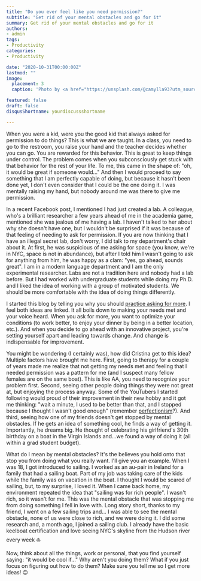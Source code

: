 ```yaml
---
title: "Do you ever feel like you need permission?"
subtitle: "Get rid of your mental obstacles and go for it"
summary: Get rid of your mental obstacles and go for it
authors:
- admin
tags:
- Productivity
categories:
- Productivity

date: "2020-10-31T00:00:00Z"
lastmod: ""
image:
  placement: 3
  caption: 'Photo by <a href="https://unsplash.com/@camylla93?utm_source=unsplash&utm_medium=referral&utm_content=creditCopyText">Camylla Battani</a> on <a href="https://unsplash.com/s/photos/raise-hand?utm_source=unsplash&utm_medium=referral&utm_content=creditCopyText">Unsplash</a>'

featured: false
draft: false
disqusShortname: yourdiscussshortname

---
```



  
    




  

When you were a kid, were you the good kid that always asked for permission to do things? This is what we are taught. In a class, you need to go to the restroom, you raise your hand and the teacher decides whether you can go. You are rewarded for this behavior. This is great to keep things under control. The problem comes when you subconsciously get stuck with that behavior for the rest of your life. To me, this came in the shape of: "oh, it would be great if someone would..." And then I would proceed to say something that I am perfectly capable of doing, but because it hasn't been done yet, I don't even consider that I could be the one doing it. I was mentally raising my hand, but nobody around me was there to give me permission. 

In a recent Facebook post, I mentioned I had just created a lab. A colleague, who's a brilliant researcher a few years ahead of me in the academia game, mentioned she was jealous of me having a lab. I haven't talked to her about why she doesn't have one, but I wouldn't be surprised if it was because of that feeling of needing to ask for permission. If you are now thinking that I have an illegal secret lab, don't worry, I did talk to my department's chair about it. At first, he was suspicious of me asking for space (you know, we're in NYC, space is not in abundance), but after I told him I wasn't going to ask for anything from him, he was happy as a clam: "yes, go ahead, sounds great". I am in a modern language department and I am the only experimental researcher. Labs are not a tradition here and nobody had a lab before. But I had worked with undergraduate students while doing my Ph.D. and I liked the idea of working with a group of motivated students. We should be more comfortable with the idea of doing things differently.

I started this blog by telling you why you should [practice asking for more](https://crislozano.me/post/ask-for-more/). I feel both ideas are linked. It all boils down to making your needs met and your voice heard. When you ask for more, you want to optimize your conditions (to work better, to enjoy your dinner by being in a better location, etc.). And when you decide to go ahead with an innovative project, you're setting yourself apart and leading towards change. And change is indispensable for improvement. 

You might be wondering (I certainly was), how did Cristina get to this idea? Multiple factors have brought me here. First, going to therapy for a couple of years made me realize that not getting my needs met and feeling that I needed permission was a pattern for me (and I suspect many fellow females are on the same boat). This is like AA, you need to recognize your problem first. Second, seeing other people doing things they were not great at, but  enjoying the process anyway. Some of the YouTubers I started following would proud of their improvement in their new hobby and it got me thinking: "wait a minute, I used to be better than that, and I stopped because I thought I wasn't good enough" (remember [perfectionism](https://crislozano.me/post/perfectionism/)?). And third, seeing how one of my friends doesn't get stopped by mental obstacles. If he gets an idea of something cool, he finds a way of getting it. Importantly, he dreams big. He thought of celebrating his girlfriend's 30th birthday on a boat in the Virgin Islands and...we found a way of doing it (all within a grad student budget). 

What do I mean by mental obstacles? It's the believes you hold onto that stop you from doing what you really want. I'll give you an example. When I was 18, I got introduced to sailing. I worked as an au-pair in Ireland for a family that had a sailing boat. Part of my job was taking care of the kids while the family was on vacation in the boat. I thought I would be scared of sailing, but, to my surprise, I loved it. When I came back home, my environment repeated the idea that "sailing was for rich people". I wasn't rich, so it wasn't for me. This was the mental obstacle that was stopping me from doing something I fell in love with. Long story short, thanks to my friend, I went on a few sailing trips and... I was able to see the mental obstacle, none of us were close to rich, and we were doing it. I did some research and, a month ago, I joined a sailing club. I already have the basic keelboat certification and love seeing NYC's skyline from the Hudson river every week ⛵

Now, think about all the things, work or personal, that you find yourself saying: "it would be cool if..." Why aren't you doing them? What if you just focus on figuring out how to do them? Make sure you tell me so I get more ideas! 😉
